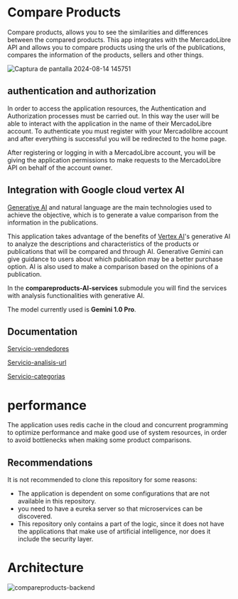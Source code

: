 # Compare Products

Compare products, allows you to see the similarities and differences between the compared products. This app integrates with the MercadoLibre API and allows you to compare products using the urls of the publications, compares the information of the products, sellers and other things.

![Captura de pantalla 2024-08-14 145751](https://github.com/user-attachments/assets/735244da-4813-4639-b02f-c601eb8dc99f)


## authentication and authorization

In order to access the application resources, the Authentication and Authorization processes must be carried out. In this way the user will be able to interact with the application in the name of their MercadoLibre account. To authenticate you must register with your Mercadolibre account and after everything is successful you will be redirected to the home page.

After registering or logging in with a MercadoLibre account, you will be giving the application permissions to make requests to the MercadoLibre API on behalf of the account owner.

## Integration with Google cloud vertex AI
[Generative AI](https://cloud.google.com/vertex-ai/generative-ai/docs/learn/overview) and natural language are the main technologies used to achieve the objective, which is to generate a value comparison from the information in the publications.

This application takes advantage of the benefits of [Vertex AI](https://cloud.google.com/vertex-ai/docs)'s generative AI to analyze the descriptions and characteristics of the products or publications that will be compared and through AI.
Generative Gemini can give guidance to users about which publication may be a better purchase option. AI is also used to make a comparison based on the opinions of a publication.

In the **compareproducts-AI-services** submodule you will find the services with analysis functionalities with generative AI.

The model currently used is **Gemini 1.0 Pro**.

## Documentation

[Servicio-vendedores]()

[Servicio-analisis-url]()

[Servicio-categorias]()


# performance

The application uses redis cache in the cloud and concurrent programming to optimize performance and make good use of system resources, in order to avoid bottlenecks when making some product comparisons.

## Recommendations
It is not recommended to clone this repository for some reasons:

- The application is dependent on some configurations that are not available in this  repository.
- you need to have a eureka server so that microservices can be discovered.
- This repository only contains a part of the logic, since it does not have the applications that make use of artificial intelligence, nor does it include the security layer.

# Architecture
![compareproducts-backend](https://github.com/user-attachments/assets/810c3f1d-c633-4c86-ab18-2ad59296ae75)
